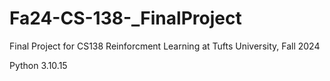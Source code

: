 # Fa24-CS-138-_FinalProject
Final Project for CS138 Reinforcment Learning at Tufts University, Fall 2024

Python 3.10.15